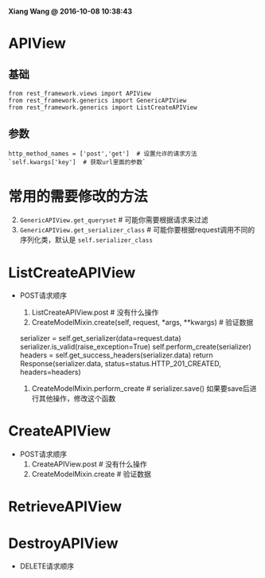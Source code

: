 #### Xiang Wang @ 2016-10-08 10:38:43

# APIView
## 基础

    from rest_framework.views import APIView
    from rest_framework.generics import GenericAPIView
    from rest_framework.generics import ListCreateAPIView

## 参数  
    http_method_names = ['post','get']  # 设置允许的请求方法  
    `self.kwargs['key']  # 获取url里面的参数`

# 常用的需要修改的方法

2. `GenericAPIView.get_queryset`  # 可能你需要根据请求来过滤
1. `GenericAPIView.get_serializer_class`  # 可能你要根据request调用不同的序列化类，默认是 `self.serializer_class`

# ListCreateAPIView
* POST请求顺序
    1. ListCreateAPIView.post  # 没有什么操作
    2. CreateModelMixin.create(self, request, *args, **kwargs)  # 验证数据

    serializer = self.get_serializer(data=request.data)
    serializer.is_valid(raise_exception=True)
    self.perform_create(serializer)
    headers = self.get_success_headers(serializer.data)
    return Response(serializer.data, status=status.HTTP_201_CREATED, headers=headers)


    1. CreateModelMixin.perform_create  # serializer.save()  如果要save后进行其他操作，修改这个函数

# CreateAPIView
* POST请求顺序
    1. CreateAPIView.post  # 没有什么操作
    2. CreateModelMixin.create  # 验证数据


# RetrieveAPIView

# DestroyAPIView
* DELETE请求顺序
